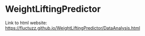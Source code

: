 # WeightLiftingPredictor
Link to html website: https://fluctuzz.github.io/WeightLiftingPredictor/DataAnalysis.html
